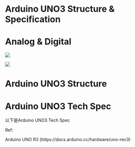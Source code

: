 <h1>Arduino UNO3 Structure & Specification</h1>
<p>
<h1>Analog & Digital</h1> 
<img src="https://www.meteam.org/1st_STEM2022/GithubWebpage/ArStrutAnalog01.png"><p> 
<img src="https://www.meteam.org/1st_STEM2022/GithubWebpage/ArStrutDigital02.png"><p> 
<p>  
<h1>Arduino UNO3 Structure</h1>
<h1>Arduino UNO3 Tech Spec</h1><p>
以下是Arduino UNO3 Tech Spec<p>
<p>
Ref:<p>
Arduino UNO R3 (https://docs.arduino.cc/hardware/uno-rev3)
